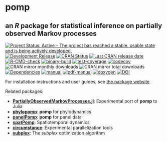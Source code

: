 # **pomp**

## an *R* package for statistical inference on partially observed Markov processes

[![Project Status: Active – The project has reached a stable, usable state and is being actively developed.](https://www.repostatus.org/badges/latest/active.svg)](https://www.repostatus.org/#active)
[![Development Release](https://img.shields.io/github/release/kingaa/pomp.svg)](https://github.com/kingaa/pomp/releases/latest)
[![CRAN Status](https://www.r-pkg.org/badges/version/pomp?color=blue)](https://cran.r-project.org/package=pomp)
[![Last CRAN release date](https://www.r-pkg.org/badges/last-release/pomp?color=blue)](https://cran.r-project.org/package=pomp)
[![R-CMD-check](https://github.com/kingaa/pomp/actions/workflows/r-cmd-check.yml/badge.svg)](https://github.com/kingaa/pomp/actions/workflows/r-cmd-check.yml)
[![binary-build](https://github.com/kingaa/pomp/actions/workflows/binary-build.yml/badge.svg)](https://github.com/kingaa/pomp/actions/workflows/binary-build.yml)
[![test-coverage](https://github.com/kingaa/pomp/actions/workflows/test-coverage.yml/badge.svg)](https://github.com/kingaa/pomp/actions/workflows/test-coverage.yml)
[![codecov](https://codecov.io/gh/kingaa/pomp/branch/master/graph/badge.svg)](https://app.codecov.io/gh/kingaa/pomp)
![CRAN mirror monthly downloads](https://cranlogs.r-pkg.org/badges/last-month/pomp?color=yellow)
![CRAN mirror total downloads](https://cranlogs.r-pkg.org/badges/grand-total/pomp?color=yellow)
[![Dependencies](https://tinyverse.netlify.app/badge/pomp)](https://tinyverse.netlify.app/)
[![manual](https://img.shields.io/badge/manual-HTML-brown)](https://kingaa.github.io/pomp/manual/)
[![pdf-manual](https://img.shields.io/badge/manual-PDF-brown)](https://kingaa.github.io/pomp/manual/pdf/)
[![doxygen](https://img.shields.io/badge/doxygen-HTML-brown)](https://kingaa.github.io/manuals/pomp/source/html/index.html)
[![DOI](https://zenodo.org/badge/38616252.svg)](https://doi.org/10.5281/zenodo.15364461)


For installation instructions and user guides, see [the package website](https://kingaa.github.io/pomp/).

Related packages:

- [**PartiallyObservedMarkovProcesses.jl**](https://github.com/kingaa/PartiallyObservedMarkovProcesses.jl):
  Experimental port of **pomp** to Julia
- [**phylopomp**](https://github.com/kingaa/phylopomp/):
  **pomp** for phylodynamics
- [**panelPomp**](https://github.com/panelPomp-org/panelPomp/):
  **pomp** for panel data
- [**spatPomp**](https://github.com/spatPomp-org/spatPomp/):
  Spatiotemporal dynamics
- [**circumstance**](https://github.com/kingaa/circumstance/):
  Experimental parallelization tools
- [**subplex**](https://github.com/kingaa/subplex/): 
  The *subplex* optimization algorithm
